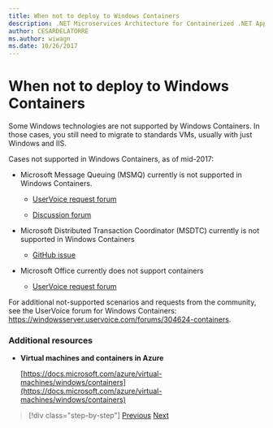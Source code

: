 ```yaml
---
title: When not to deploy to Windows Containers
description: .NET Microservices Architecture for Containerized .NET Applications | When not to deploy to Windows Containers
author: CESARDELATORRE
ms.author: wiwagn
ms.date: 10/26/2017
---
```

# When not to deploy to Windows Containers

Some Windows technologies are not supported by Windows Containers. In those cases, you still need to migrate to standards VMs, usually with just Windows and IIS.

Cases not supported in Windows Containers, as of mid-2017:

-   Microsoft Message Queuing (MSMQ) currently is not supported in Windows Containers.

    -   [UserVoice request forum](https://windowsserver.uservoice.com/forums/304624-containers/suggestions/15719031-create-base-container-image-with-msmq-server)

    -   [Discussion forum](https://social.msdn.microsoft.com/Forums/bce99a7d-aa60-44fa-a348-450855650810/msmqserver-is-it-supported?forum=windowscontainers)

-   Microsoft Distributed Transaction Coordinator (MSDTC) currently is not supported in Windows Containers

    -   [GitHub issue](https://github.com/MicrosoftDocs/Virtualization-Documentation/issues/494)

-   Microsoft Office currently does not support containers

    -   [UserVoice request forum](https://windowsserver.uservoice.com/forums/304624-containers/suggestions/19686220-provide-office-support-for-containers)

For additional not-supported scenarios and requests from the community, see the UserVoice forum for Windows Containers: <https://windowsserver.uservoice.com/forums/304624-containers>.

### Additional resources

-   **Virtual machines and containers in Azure**

    [https://docs.microsoft.com/azure/virtual-machines/windows/containers](https://docs.microsoft.com/azure/virtual-machines/windows/containers)

>[!div class="step-by-step"]
[Previous](deploy-existing-net-apps-as-windows-containers.md)
[Next](when-to-deploy-windows-containers-in-your-on-premises-iaas-vm-infrastructure.md)
